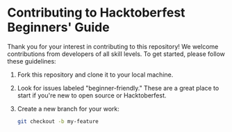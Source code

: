 # Contributing to Hacktoberfest Beginners' Guide

Thank you for your interest in contributing to this repository! We welcome contributions from developers of all skill levels. To get started, please follow these guidelines:

1. Fork this repository and clone it to your local machine.

2. Look for issues labeled "beginner-friendly." These are a great place to start if you're new to open source or Hacktoberfest.

3. Create a new branch for your work:
   ```bash
   git checkout -b my-feature
